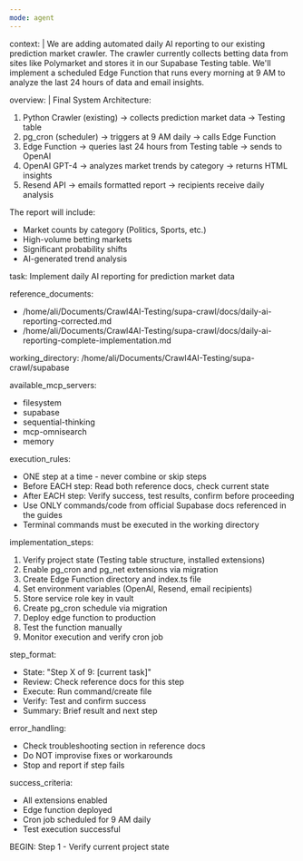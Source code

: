 ```yaml
---
mode: agent
---
```

context: |
  We are adding automated daily AI reporting to our existing prediction market crawler. 
  The crawler currently collects betting data from sites like Polymarket and stores it in 
  our Supabase Testing table. We'll implement a scheduled Edge Function that runs every 
  morning at 9 AM to analyze the last 24 hours of data and email insights.

overview: |
  Final System Architecture:
  1. Python Crawler (existing) → collects prediction market data → Testing table
  2. pg_cron (scheduler) → triggers at 9 AM daily → calls Edge Function
  3. Edge Function → queries last 24 hours from Testing table → sends to OpenAI
  4. OpenAI GPT-4 → analyzes market trends by category → returns HTML insights
  5. Resend API → emails formatted report → recipients receive daily analysis
  
  The report will include:
  - Market counts by category (Politics, Sports, etc.)
  - High-volume betting markets
  - Significant probability shifts
  - AI-generated trend analysis

task: Implement daily AI reporting for prediction market data

reference_documents:
  - /home/ali/Documents/Crawl4AI-Testing/supa-crawl/docs/daily-ai-reporting-corrected.md
  - /home/ali/Documents/Crawl4AI-Testing/supa-crawl/docs/daily-ai-reporting-complete-implementation.md

working_directory: /home/ali/Documents/Crawl4AI-Testing/supa-crawl/supabase

available_mcp_servers:
  - filesystem
  - supabase
  - sequential-thinking
  - mcp-omnisearch
  - memory

execution_rules:
  - ONE step at a time - never combine or skip steps
  - Before EACH step: Read both reference docs, check current state
  - After EACH step: Verify success, test results, confirm before proceeding
  - Use ONLY commands/code from official Supabase docs referenced in the guides
  - Terminal commands must be executed in the working directory

implementation_steps:
  1. Verify project state (Testing table structure, installed extensions)
  2. Enable pg_cron and pg_net extensions via migration
  3. Create Edge Function directory and index.ts file
  4. Set environment variables (OpenAI, Resend, email recipients)
  5. Store service role key in vault
  6. Create pg_cron schedule via migration
  7. Deploy edge function to production
  8. Test the function manually
  9. Monitor execution and verify cron job

step_format:
  - State: "Step X of 9: [current task]"
  - Review: Check reference docs for this step
  - Execute: Run command/create file
  - Verify: Test and confirm success
  - Summary: Brief result and next step

error_handling:
  - Check troubleshooting section in reference docs
  - Do NOT improvise fixes or workarounds
  - Stop and report if step fails

success_criteria:
  - All extensions enabled
  - Edge function deployed
  - Cron job scheduled for 9 AM daily
  - Test execution successful

BEGIN: Step 1 - Verify current project state
```